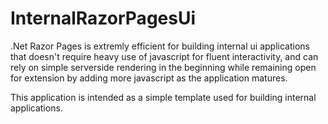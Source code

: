 # InternalRazorPagesUi
.Net Razor Pages is extremly efficient for building internal ui applications that doesn't require heavy use of javascript for fluent interactivity, and can rely on simple serverside rendering in the beginning while remaining open for extension by adding more javascript as the application matures.

This application is intended as a simple template used for building internal applications.
